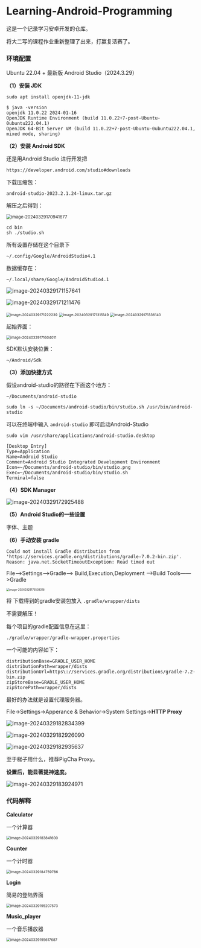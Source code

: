 # Learning-Android-Programming

这是一个记录学习安卓开发的仓库。

将大二写的课程作业重新整理了出来，打赢复活赛了。

### 环境配置

Ubuntu 22.04 + 最新版 Android Studio（2024.3.29）

**（1）安装 JDK**

```
sudo apt install openjdk-11-jdk
```

```
$ java -version
openjdk 11.0.22 2024-01-16
OpenJDK Runtime Environment (build 11.0.22+7-post-Ubuntu-0ubuntu222.04.1)
OpenJDK 64-Bit Server VM (build 11.0.22+7-post-Ubuntu-0ubuntu222.04.1, mixed mode, sharing)
```

**（2）安装 Android SDK**

还是用Android Studio 进行开发把

```
https://developer.android.com/studio#downloads
```

下载压缩包：

```
android-studio-2023.2.1.24-linux.tar.gz
```

解压之后得到：

<img src="README.assets/image-20240329170941677.png" alt="image-20240329170941677" style="zoom: 80%;" />



```
cd bin
sh ./studio.sh
```

所有设置存储在这个目录下

```
~/.config/Google/AndroidStudio4.1
```

数据缓存在：

```
~/.local/share/Google/AndroidStudio4.1
```

![image-20240329171157641](README.assets/image-20240329171157641.png)

![image-20240329171211476](README.assets/image-20240329171211476.png)

<img src="README.assets/image-20240329171222239.png" alt="image-20240329171222239" style="zoom: 67%;" />

<img src="README.assets/image-20240329171315149.png" alt="image-20240329171315149" style="zoom:67%;" />

<img src="README.assets/image-20240329171336140.png" alt="image-20240329171336140" style="zoom:67%;" />

起始界面：

<img src="README.assets/image-20240329171604011.png" alt="image-20240329171604011" style="zoom: 67%;" />



SDK默认安装位置：

```
~/Android/Sdk
```



**（3）添加快捷方式**

假设android-studio的路径在下面这个地方：

```
~/Documents/android-studio
```

```
sudo ln -s ~/Documents/android-studio/bin/studio.sh /usr/bin/android-studio
```

可以在终端中输入 `android-studio` 即可启动Android-Studio

```
sudo vim /usr/share/applications/android-studio.desktop
```

```
[Desktop Entry]
Type=Application
Name=Android Studio
Comment=Android Studio Integrated Development Environment
Icon=~/Documents/android-studio/bin/studio.png
Exec=~/Documents/android-studio/bin/studio.sh
Terminal=false
```



**（4）SDK Manager**

![image-20240329172925488](README.assets/image-20240329172925488.png)





**（5）Android Studio的一些设置**

字体、主题





**（6）手动安装 gradle**

```
Could not install Gradle distribution from 'https://services.gradle.org/distributions/gradle-7.0.2-bin.zip'.
Reason: java.net.SocketTimeoutException: Read timed out
```

File——>Settings——>Gradle——> Build,Execution,Deployment —>Build Tools——>Gradle 

<img src="README.assets/image-20240329175538316.png" alt="image-20240329175538316" style="zoom: 50%;" />



将 下载得到的gradle安装包放入 `.gradle/wrapper/dists`

不需要解压！

每个项目的gradle配置信息在这里：

```
./gradle/wrapper/gradle-wrapper.properties
```

一个可能的内容如下：

```
distributionBase=GRADLE_USER_HOME
distributionPath=wrapper/dists
distributionUrl=https\://services.gradle.org/distributions/gradle-7.2-bin.zip
zipStoreBase=GRADLE_USER_HOME
zipStorePath=wrapper/dists
```



最好的办法就是设置代理服务器。

File->Settings->Apperance & Behavior->System Settings->**HTTP Proxy**

![image-20240329182834399](README.assets/image-20240329182834399.png)

![image-20240329182926090](README.assets/image-20240329182926090.png)

![image-20240329182935637](README.assets/image-20240329182935637.png)

至于梯子用什么，推荐PigCha Proxy。

**设置后，能显著提神速度。**



![image-20240329183924971](README.assets/image-20240329183924971.png)





### 代码解释

**Calculator**

一个计算器

<img src="README.assets/image-20240329183841600.png" alt="image-20240329183841600" style="zoom:67%;" />



**Counter**

一个计时器

<img src="README.assets/image-20240329184759786.png" alt="image-20240329184759786" style="zoom: 67%;" />

**Login**

简易的登陆界面

<img src="README.assets/image-20240329195207573.png" alt="image-20240329195207573" style="zoom: 67%;" />



**Music_player**

一个音乐播放器

<img src="README.assets/image-20240329195617687.png" alt="image-20240329195617687" style="zoom:67%;" />



